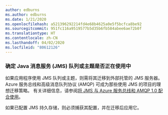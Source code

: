 ```yaml
---
author: edburns
ms.author: edburns
ms.date: 1/21/2020
ms.openlocfilehash: a521396292214fd4e68b4625a0e5f5bcfca8be92
ms.sourcegitcommit: 951fc116a9519577b5d35b6fb584abee6ae72b0f
ms.translationtype: HT
ms.contentlocale: zh-CN
ms.lasthandoff: 04/02/2020
ms.locfileid: "80612126"
---
```

### <a name="determine-whether-java-message-service-jms-queues-or-topics-are-in-use"></a>确定 Java 消息服务 (JMS) 队列或主题是否正在使用中

如果应用程序使用 JMS 队列或主题，则需将其迁移到外部托管的 JMS 服务器。 Azure 服务总线和高级消息队列协议 (AMQP) 可成为那些使用 JMS 的项目的理想迁移策略。 有关详细信息，请参阅[将 JMS 与 Azure 服务总线和 AMQP 1.0 配合使用](/azure/service-bus-messaging/service-bus-java-how-to-use-jms-api-amqp)。

如果已配置 JMS 持久存储，则必须捕获其配置，并在迁移后应用它。
